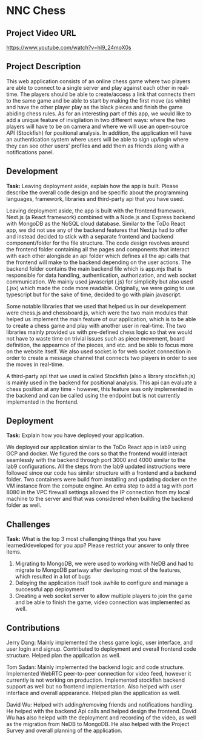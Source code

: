 # NNC Chess

## Project Video URL 

https://www.youtube.com/watch?v=hI9_24moX0s

## Project Description

This web application consists of an online chess game where two players are able to connect to a single server and play against each other in real-time. The players should be able to create/access a link that connects them to the same game and be able to start by making the first move (as white) and have the other player play as the black pieces and finish the game abiding chess rules. As for an interesting part of this app, we would like to add a unique feature of invigilation in two different ways: where the two players will have to be on camera and where we will use an open-source API (Stockfish) for positional analysis. In addition, the application will have an authentication system where users will be able to sign up/login where they can see other users' profiles and add them as friends along with a notifications panel.

## Development

**Task:** Leaving deployment aside, explain how the app is built. Please describe the overall code design and be specific about the programming languages, framework, libraries and third-party api that you have used. 

Leaving deployment aside, the app is built with the frontend framework, Next.js (a React framework) combined with a Node.js and Express backend with MongoDB as the NoSQL cloud database. Similar to the ToDo React app, we did not use any of the backend features that Next.js had to offer and instead decided to stick with a separate frontend and backend component/folder for the file structure. The code design revolves around the frontend folder containing all the pages and components that interact with each other alongisde an api folder which defines all the api calls that the frontend will make to the backend depending on the user actions. The backend folder contains the main backend file which is app.mjs that is responsible for data handling, authentication, authorization, and web socket communication. We mainly used javascript (.js) for simplicity but also used (.jsx) which made the code more readable. Originally, we were going to use typescript but for the sake of time, decided to go with plain javascript.

Some notable libraries that we used that helped us in our developement were chess.js and chessboard.js, which were the two main modules that helped us implement the main feature of our application, which is to be able to create a chess game and play with another user in real-time. The two libraries mainly provided us with pre-defined chess logic so that we would not have to waste time on trivial issues such as piece movement, board definition, the appearnce of the pieces, and etc. and be able to focus more on the website itself. We also used socket.io for web socket connection in order to create a message channel that connects two players in order to see the moves in real-time.

A third-party api that we used is called Stockfish (also a library stockfish.js) is mainly used in the backend for positional analysis. This api can evaluate a chess position at any time - however, this feature was only implemented in the backend and can be called using the endpoint but is not currently implemented in the frontend. 

## Deployment

**Task:** Explain how you have deployed your application. 

We deployed our application similar to the ToDo React app in lab9 using GCP and docker. We figured the cors so that the frontend would interact seamlessly with the backend through port 3000 and 4000 similar to the lab9 configurations. All the steps from the lab9 updated instructions were followed since our code has similar structure with a frontend and a backend folder. Two containers were build from installing and updating docker on the VM instance from the compute engine. An extra step to add a tag with port 8080 in the VPC firewall settings allowed the IP connection from my local machine to the server and that was considered when building the backend folder as well. 

## Challenges

**Task:** What is the top 3 most challenging things that you have learned/developed for you app? Please restrict your answer to only three items. 

1. Migrating to MongoDB, we were used to working with NeDB and had to migrate to MongoDB partway after devloping most of the features, which resulted in a lot of bugs
2. Deloying the application itself took awhile to configure and manage a successful app deployment
3. Creating a web socket server to allow multiple players to join the game and be able to finish the game, video connection was implemented as well.

## Contributions

Jerry Dang: Mainly implemented the chess game logic, user interface, and user login and signup. Contributed to deployment and overall frontend code structure. Helped plan the application as well.

Tom Sadan: Mainly implemented the backend logic and code structure. Implemented WebRTC peer-to-peer connection for video feed, however it currently is not working on production. Implemented stockfish backend support as well but no frontend implementation. Also helped with user interface and overall appearance. Helped plan the application as well.

David Wu: Helped with adding/removing friends and notifications handling. He helped with the backend Api calls and helped design the frontend. David Wu has also helepd with the deployment and recording of the video, as well as the migration from NeDB to MongoDB. He also helped with the Project Survey and overall planning of the application.

